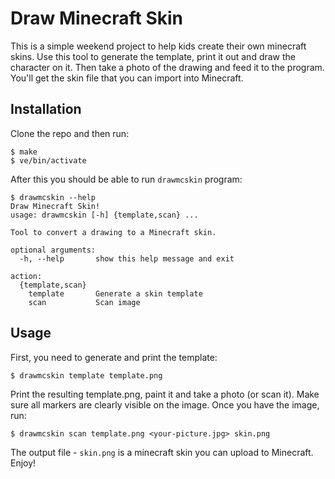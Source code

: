 # Draw Minecraft Skin

This is a simple weekend project to help kids create their own minecraft skins.
Use this tool to generate the  template, print it out and draw the character on
it. Then take a photo of the drawing and feed it to the program. You'll get the
skin file that you can import into Minecraft.

## Installation

Clone the repo and then run:

```
$ make
$ ve/bin/activate
```

After this you should be able to run `drawmcskin` program:

```
$ drawmcskin --help
Draw Minecraft Skin!
usage: drawmcskin [-h] {template,scan} ...

Tool to convert a drawing to a Minecraft skin.

optional arguments:
  -h, --help       show this help message and exit

action:
  {template,scan}
    template       Generate a skin template
    scan           Scan image
```

## Usage

First, you need to generate and print the template:

```
$ drawmcskin template template.png
```

Print the resulting template.png, paint it and take a photo (or scan it). Make
sure all markers are clearly visible on the image. Once you have the image,
run:

```
$ drawmcskin scan template.png <your-picture.jpg> skin.png

```

The output file - `skin.png` is a minecraft skin you can upload to Minecraft.
Enjoy!
